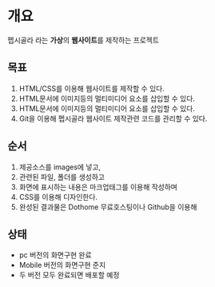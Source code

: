 # 개요
펩시골라 라는 **가상**의 **웹사이트**를 제작하는 프로젝트

## 목표
1. HTML/CSS를 이용해 웹사이트를 제작할 수 있다.
2. HTML문서에 이미지등의 멀티미디어 요소를 삽입할 수 있다.
3. HTML문서에 이미지등의 멀티미디어 요소를 삽입할 수 있다.
4. Git을 이용해 펩시골라 웹사이트 제작관련 코드를 관리할 수 있다.

## 순서
1. 제공소스를 images에 넣고,
2. 관련된 파일, 폴더를 생성하고
3. 화면에 표시하는 내용은 마크업태그를 이용해 작성하며
4. CSS를 이용해 디자인한다.
5. 완성된 결과물은 Dothome 무료호스팅이나 Github을 이용해

## 상태
* pc 버전의 화면구현 완료 
* Mobile 버전의 화면구현 준지
* 두 버전 모두 완료되면 배포할 예정